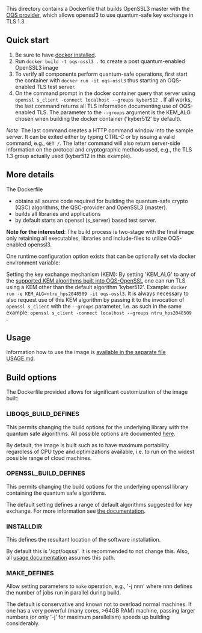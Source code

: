 This directory contains a Dockerfile that builds OpenSSL3 master with the [OQS provider](https://github.com/open-quantum-safe/oqs-provider), which allows openssl3 to use quantum-safe key exchange in TLS 1.3.

## Quick start

1) Be sure to have [docker installed](https://docs.docker.com/install).
2) Run `docker build -t oqs-ossl3 .` to create a post quantum-enabled OpenSSL3 image
3) To verify all components perform quantum-safe operations, first start the container with `docker run -it oqs-ossl3` thus starting an OQS-enabled TLS test server.
4) On the command prompt in the docker container query that server using `openssl s_client -connect localhost --groups kyber512 `. If all works, the last command returns all TLS information documenting use of OQS-enabled TLS. The parameter to the `--groups` argument is the KEM_ALG chosen when building the docker container ('kyber512' by default).

*Note*: The last command creates a HTTP command window into the sample server. It can be exited either by typing CTRL-C or by issuing a valid command, e.g., `GET /`. The latter command will also return server-side information on the protocol and cryptographic methods used, e.g., the TLS 1.3 group actually used (kyber512 in this example).


## More details

The Dockerfile 
- obtains all source code required for building the quantum-safe crypto (QSC) algorithms, the QSC-provider and OpenSSL3 (master).
- builds all libraries and applications
- by default starts an openssl (s_server) based test server.

**Note for the interested**: The build process is two-stage with the final image only retaining all executables, libraries and include-files to utilize OQS-enabled openssl3.

One runtime configuration option exists that can be optionally set via docker environment variable:

Setting the key exchange mechanism (KEM): By setting 'KEM_ALG'
to any of the [supported KEM algorithms built into OQS-OpenSSL](https://github.com/open-quantum-safe/openssl#key-exchange) one can run TLS using a KEM other than the default algorithm 'kyber512'. Example: `docker run -e KEM_ALG=ntru_hps2048509 -it oqs-ossl3`. It is always necessary to also request use of this KEM algorithm by passing it to the invocation of `openssl s_client` with the `--groups` parameter, i.e. as such in the same example: `openssl s_client -connect localhost --groups ntru_hps2048509 `.

## Usage

Information how to use the image is [available in the separate file USAGE.md](USAGE.md).

## Build options

The Dockerfile provided allows for significant customization of the image built:

### LIBOQS_BUILD_DEFINES

This permits changing the build options for the underlying library with the quantum safe algorithms. All possible options are documented [here](https://github.com/open-quantum-safe/liboqs/wiki/Customizing-liboqs).

By default, the image is built such as to have maximum portability regardless of CPU type and optimizations available, i.e. to run on the widest possible range of cloud machines.

### OPENSSL_BUILD_DEFINES

This permits changing the build options for the underlying openssl library containing the quantum safe algorithms. 

The default setting defines a range of default algorithms suggested for key exchange. For more information see [the documentation](https://github.com/open-quantum-safe/openssl#default-algorithms-announced).

### INSTALLDIR

This defines the resultant location of the software installatiion.

By default this is '/opt/oqssa'. It is recommended to not change this. Also, all [usage documentation](USAGE.md) assumes this path.

### MAKE_DEFINES

Allow setting parameters to `make` operation, e.g., '-j nnn' where nnn defines the number of jobs run in parallel during build.

The default is conservative and known not to overload normal machines. If one has a very powerful (many cores, >64GB RAM) machine, passing larger numbers (or only '-j' for maximum parallelism) speeds up building considerably.

